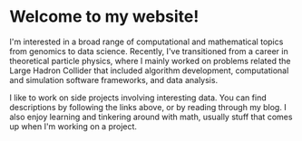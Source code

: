 <!-- 
.. title: About
.. slug: about
.. date: 2015-08-11 13:11:54 UTC-07:00
.. tags: about
.. category: 
.. link: 
.. description: 
.. type: text
-->

# Welcome to my website!

I'm interested in a broad range of computational and mathematical topics from genomics to data science.  Recently, I've transitioned from a career in theoretical particle physics, where I mainly worked on problems related the Large Hadron Collider that included algorithm development, computational and simulation software frameworks, and data analysis.

I like to work on side projects involving interesting data.  You can find descriptions by following the links above, or by reading through my blog.  I also enjoy learning and tinkering around with math, usually stuff that comes up when I'm working on a project.
